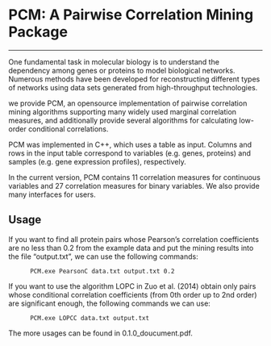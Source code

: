 # PCM: A Pairwise Correlation Mining Package
------ 
One fundamental task in molecular biology is to understand the dependency among genes or proteins to model
biological networks. Numerous methods have been developed for reconstructing different types of networks using data sets generated from high-throughput technologies. 

we provide PCM, an opensource implementation of pairwise correlation mining algorithms supporting many widely used marginal correlation measures, and additionally provide several algorithms for calculating low-order conditional correlations.

PCM was implemented in C++, which uses a table as input. Columns and rows in the input table correspond to variables (e.g. genes, proteins) and samples (e.g. gene expression profiles), respectively.

In the current version, PCM contains 11 correlation measures for continuous variables and 27 correlation
measures for binary variables. We also provide many interfaces for users.

## Usage
If you want to find all protein pairs whose Pearson’s correlation coefficients are no less than 0.2 from the example data and put the mining results into the file “output.txt”, we can use the following commands:
          
          PCM.exe PearsonC data.txt output.txt 0.2 
  
If you want to use the algorithm LOPC in Zuo et al. (2014) obtain only pairs whose conditional correlation coefficients (from 0th order up to 2nd order) are significant enough, the following commands we can use:
            
          PCM.exe LOPCC data.txt output.txt

The more usages can be found in  0.1.0_doucument.pdf.  

